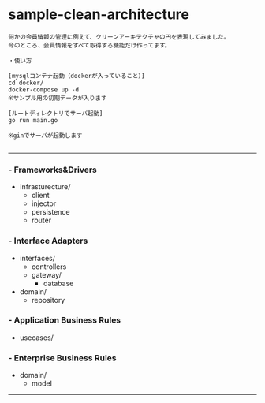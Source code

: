 # sample-clean-architecture

```
何かの会員情報の管理に例えて、クリーンアーキテクチャの円を表現してみました。
今のところ、会員情報をすべて取得する機能だけ作ってます。

・使い方

[mysqlコンテナ起動（dockerが入っていること）]
cd docker/
docker-compose up -d
※サンプル用の初期データが入ります

[ルートディレクトリでサーバ起動]
go run main.go

※ginでサーバが起動します


```


***
### - Frameworks&Drivers
 - infrasturecture/
   - client
   - injector
   - persistence
   - router
### - Interface Adapters
- interfaces/
  - controllers
  - gateway/
    - database
- domain/
  - repository
### - Application Business Rules
- usecases/
### - Enterprise Business Rules
- domain/
  - model



***
